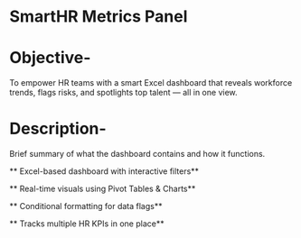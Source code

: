 # SmartHR Metrics Panel

# Objective-
To empower HR teams with a smart Excel dashboard that reveals workforce trends, flags risks, and spotlights top talent — all in one view.

# Description-
Brief summary of what the dashboard contains and how it functions.

** Excel-based dashboard with interactive filters**

** Real-time visuals using Pivot Tables & Charts**

** Conditional formatting for data flags**

** Tracks multiple HR KPIs in one place**
